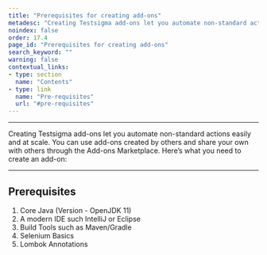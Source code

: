 ```yaml
---
title: "Prerequisites for creating add-ons"
metadesc: "Creating Testsigma add-ons let you automate non-standard actions easily and at scale. This article discusses things you need to create add-ons in Testsigma"
noindex: false
order: 17.4
page_id: "Prerequisites for creating add-ons"
search_keyword: ""
warning: false
contextual_links:
- type: section
  name: "Contents"
- type: link
  name: "Pre-requisites"
  url: "#pre-requisites"
---
```


---

Creating Testsigma add-ons let you automate non-standard actions easily and at scale. You can use add-ons created by others and share your own with others through the Add-ons Marketplace. Here’s what you need to create an add-on:

---
## **Prerequisites**

1. Core Java (Version - OpenJDK 11)
2. A modern IDE such IntelliJ or Eclipse
3. Build Tools such as Maven/Gradle
4. Selenium Basics
5. Lombok Annotations
